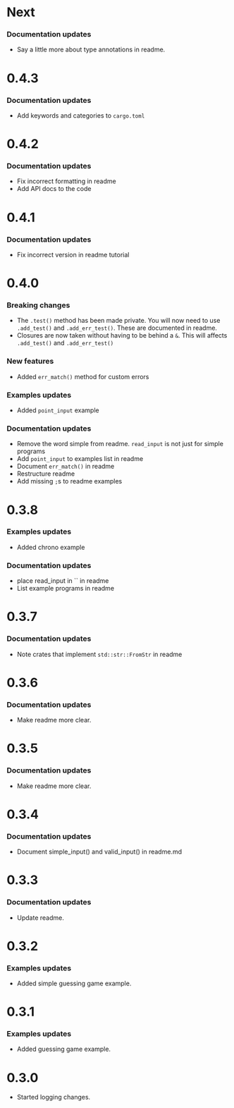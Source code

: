 # Next
### Documentation updates
- Say a little more about type annotations in readme.

# 0.4.3
### Documentation updates
- Add keywords and categories to `cargo.toml`

# 0.4.2
### Documentation updates
- Fix incorrect formatting in readme
- Add API docs to the code

# 0.4.1
### Documentation updates
- Fix incorrect version in readme tutorial

# **0.4.0**
### **Breaking changes**
- The `.test()` method has been made private. You will now need to use `.add_test()` and `.add_err_test()`. These are documented in readme.
- Closures are now taken without having to be behind a `&`. This will affects `.add_test()` and `.add_err_test()`
### New features
- Added `err_match()` method for custom errors
### Examples updates
- Added `point_input` example
### Documentation updates
- Remove the word simple from readme. `read_input` is not just for simple programs
- Add `point_input` to examples list in readme
- Document `err_match()` in readme
- Restructure readme
- Add missing `;`s to readme examples

# 0.3.8
### Examples updates
- Added chrono example
### Documentation updates
- place read_input in `` in readme
- List example programs in readme

# 0.3.7
### Documentation updates
- Note crates that implement `std::str::FromStr` in readme

# 0.3.6
### Documentation updates
- Make readme more clear.

# 0.3.5
### Documentation updates
- Make readme more clear.

# 0.3.4
### Documentation updates
- Document simple_input() and valid_input() in readme.md

# 0.3.3
### Documentation updates
- Update readme.

# 0.3.2
### Examples updates
- Added simple guessing game example.

# 0.3.1
### Examples updates
- Added guessing game example.

# 0.3.0
- Started logging changes.
